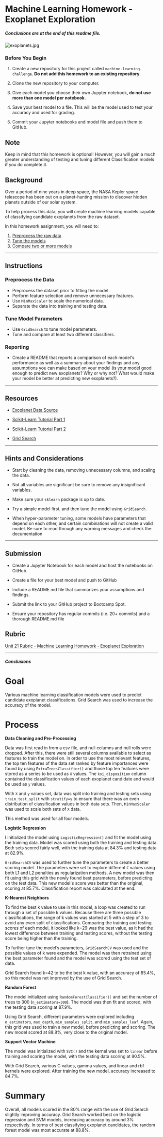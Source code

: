 # Machine Learning Homework - Exoplanet Exploration

##### Conclusions are at the end of this readme file. 

![exoplanets.jpg](Images/exoplanets.jpg)

### Before You Begin

1. Create a new repository for this project called `machine-learning-challenge`. **Do not add this homework to an existing repository**.

2. Clone the new repository to your computer.

3. Give each model you choose their own Jupyter notebook, **do not use more than one model per notebook.**

4. Save your best model to a file. This will be the model used to test your accuracy and used for grading.

5. Commit your Jupyter notebooks and model file and push them to GitHub.

## Note

Keep in mind that this homework is optional! However, you will gain a much greater understanding of testing and tuning different Classification models if you do complete it.

## Background

Over a period of nine years in deep space, the NASA Kepler space telescope has been out on a planet-hunting mission to discover hidden planets outside of our solar system.

To help process this data, you will create machine learning models capable of classifying candidate exoplanets from the raw dataset.

In this homework assignment, you will need to:

1. [Preprocess the raw data](#Preprocessing)
2. [Tune the models](#Tune-Model-Parameters)
3. [Compare two or more models](#Evaluate-Model-Performance)

- - -

## Instructions

### Preprocess the Data

* Preprocess the dataset prior to fitting the model.
* Perform feature selection and remove unnecessary features.
* Use `MinMaxScaler` to scale the numerical data.
* Separate the data into training and testing data.

### Tune Model Parameters

* Use `GridSearch` to tune model parameters.
* Tune and compare at least two different classifiers.

### Reporting

* Create a README that reports a comparison of each model's performance as well as a summary about your findings and any assumptions you can make based on your model (is your model good enough to predict new exoplanets? Why or why not? What would make your model be better at predicting new exoplanets?).

- - -

## Resources

* [Exoplanet Data Source](https://www.kaggle.com/nasa/kepler-exoplanet-search-results)

* [Scikit-Learn Tutorial Part 1](https://www.youtube.com/watch?v=4PXAztQtoTg)

* [Scikit-Learn Tutorial Part 2](https://www.youtube.com/watch?v=gK43gtGh49o&t=5858s)

* [Grid Search](https://scikit-learn.org/stable/modules/grid_search.html)

- - -

## Hints and Considerations

* Start by cleaning the data, removing unnecessary columns, and scaling the data.

* Not all variables are significant be sure to remove any insignificant variables.

* Make sure your `sklearn` package is up to date.

* Try a simple model first, and then tune the model using `GridSearch`.

* When hyper-parameter tuning, some models have parameters that depend on each other, and certain combinations will not create a valid model. Be sure to read through any warning messages and check the documentation

- - -

## Submission

* Create a Jupyter Notebook for each model and host the notebooks on GitHub.

* Create a file for your best model and push to GitHub

* Include a README.md file that summarizes your assumptions and findings.

* Submit the link to your GitHub project to Bootcamp Spot.

* Ensure your repository has regular commits (i.e. 20+ commits) and a thorough README.md file

## Rubric

[Unit 21 Rubric - Machine Learning Homework - Exoplanet Exploration](https://docs.google.com/document/d/1IcLYc8KHt82ftMcsueM6s7rn9nexuN4PqHSJDUa7e2Y/edit?usp=sharing)

- - -

##### Conclusions

# Goal

Various machine learning classification models were used to predict candidate exoplanet classifications. Grid Search was used to increase the accuracy of the model. 

# Process

**Data Cleaning and Pre-Processing**

Data was first read in from a csv file, and null columns and null rolls were dropped. After this, there were still several columns available to select as features to train the model on. In order to use the most relevant features, the top ten features of the data set ranked by feature importances were found by using `ExtraTreesClassifier()` and those top ten features were stored as a series to be used as `X` values. The `koi_disposition` column contained the classification values of each exoplanet candidate and would be used as `y` values. 

With `X` and `y` values set, data was split into training and testing sets using `train_test_split` with `stratify=y` to ensure that there was an even distribution of classification values in both data sets. Then, `MinMaxScaler` was used to scale both sets of `X` data.

This method was used for all four models.

**Logistic Regression**

I initialized the model using `LogisticRegression()` and fit the model using the training data. Model was scored using both the training and testing data. Both sets scored fairly well, with the training data at 84.3% and testing data at 82.9%.

`GridSearchCV` was used to further tune the parameters to create a better scoring model. The parameters were set to explore different `C` values using both L1 and L2 penalties as regularization methods. A new model was then fit using this grid with the newly found best parameters, before predicting on the test data. This new model's score was better than the original, scoring at 85.7%. Classification report was calculated at the end. 

**K-Nearest Neighbors**

To find the best k value to use in this model, a loop was created to run through a set of possible k values. Because there are three possible classifications, the range of k values was started at 5 with a step of 3 to avoid any even split of classifications. Comparing the training and testing scores of each model, it looked like k=29 was the best value, as it had the lowest difference between training and testing scores, without the testing score being higher than the training.

To further tune the model’s parameters, `GridSearchCV` was used and the possible values of k were expended. The model was then retrained using the best parameter found and the model was scored using the test set of data.

Grid Search found k=42 to be the best k value, with an accuracy of 85.4%, so this model was not improved by the use of Grid Search.

**Random Forest**

The model initialized using `RandomForestClassifier()` and set the number of trees to 300 (`n_estimators=300`). The model was then fit and scored, with the testing data scoring at 87.9%.

Using Grid Search, different parameters were explored including `n_estimators`, `max_depth`, `min_samples_split`, and `min_samples_leaf`. Again, this grid was used to train a new model, before predicting and scoring. The new model scored at 88.8%, very close to the original model.

**Support Vector Machine**

The model was initialized with `SVC()` and the kernel was set to `linear` before training and scoring the model, with the testing data scoring at 80.5%.

With Grid Search, various C values, gamma values, and linear and rbf kernels were explored. After training the new model, accuracy increased to 84.7%.

# Summary

Overall, all models scored in the 80% range with the use of Grid Search slightly improving accuracy. Grid Search worked best on the logistic regression and SVM models, increasing accuracy by around 3% respectively. In terms of best classifying exoplanet candidates, the random forest model was most accurate at 88.8%. 
